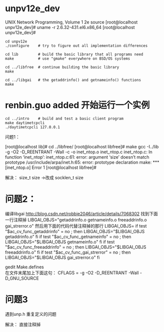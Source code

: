 # unpv12e_dev
UNIX Network Programming, Volume 1 2e source
[root@localhost unpv12e_dev]# uname -r 
2.6.32-431.el6.x86_64
[root@localhost unpv12e_dev]# 

    cd unpv12e
    ./configure    # try to figure out all implementation differences

    cd lib         # build the basic library that all programs need
    make           # use "gmake" everywhere on BSD/OS systems

    cd ../libfree  # continue building the basic library
    make

    cd ../libgai   # the getaddrinfo() and getnameinfo() functions
    make
	
# renbin.guo added 开始运行一个实例

    cd ../intro    # build and test a basic client program
    make daytimetcpcli
    ./daytimetcpcli 127.0.0.1

	
	

问题1：

[root@localhost lib]# cd ../libfree/
[root@localhost libfree]# make
gcc -I../lib -g -O2 -D_REENTRANT -Wall   -c -o inet_ntop.o inet_ntop.c
inet_ntop.c: In function ‘inet_ntop’:
inet_ntop.c:61: error: argument ‘size’ doesn’t match prototype
/usr/include/arpa/inet.h:65: error: prototype declaration
make: *** [inet_ntop.o] Error 1
[root@localhost libfree]# 

解决：
 size_t size ->改成 socklen_t size 


# 问题2：

编译libgai
http://blog.csdn.net/robbie2046/article/details/7068302
找到下面一行注释掉
LIBGAI_OBJS="getaddrinfo.o getnameinfo.o freeaddrinfo.o gai_strerror.o"
然后用下面的代码代替注释掉的那行
LIBGAI_OBJS=
if test "$ac_cv_func_getaddrinfo" = no ; then
LIBGAI_OBJS="$LIBGAI_OBJS getaddrinfo.o"
fi
if test "$ac_cv_func_getnameinfo" = no ; then
LIBGAI_OBJS="$LIBGAI_OBJS getnameinfo.o"
fi
if test "$ac_cv_func_freeaddrinfo" = no ; then
LIBGAI_OBJS="$LIBGAI_OBJS freeaddrinfo.o"
fi
if test "$ac_cv_func_gai_strerror" = no ; then
LIBGAI_OBJS="$LIBGAI_OBJS gai_strerror.o"
fi

gedit Make.defines   
在文件末尾加上下面这句：
CFLAGS = -g -O2 -D_REENTRANT -Wall -D_GNU_SOURCE


# 问题3 
遇到unp.h 重复定义的问题

解决：	
	直接注释掉

